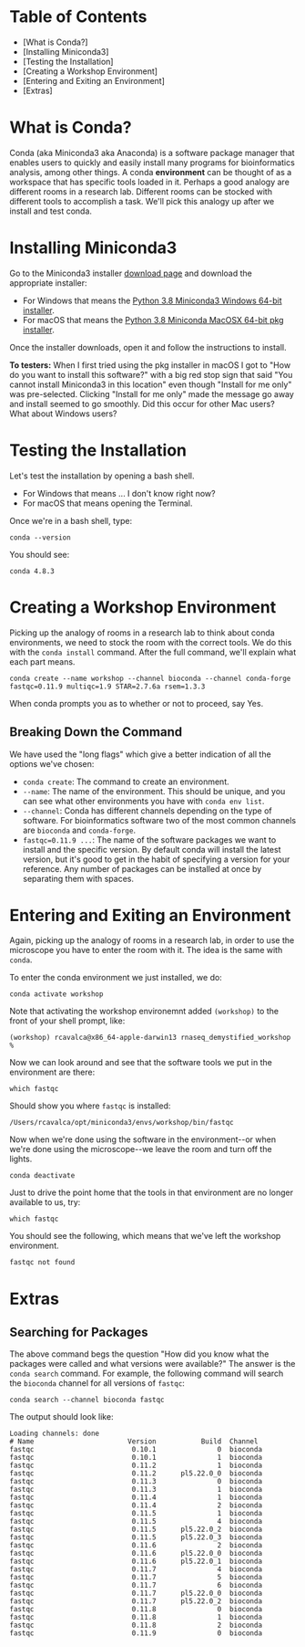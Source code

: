 # Table of Contents

- [What is Conda?]
- [Installing Miniconda3]
- [Testing the Installation]
- [Creating a Workshop Environment]
- [Entering and Exiting an Environment]
- [Extras]

# What is Conda?

Conda (aka Miniconda3 aka Anaconda) is a software package manager that enables users to quickly and easily install many programs for bioinformatics analysis, among other things. A conda **environment** can be thought of as a workspace that has specific tools loaded in it. Perhaps a good analogy are different rooms in a research lab. Different rooms can be stocked with different tools to accomplish a task. We'll pick this analogy up after we install and test conda.

# Installing Miniconda3

Go to the Miniconda3 installer [download page](https://docs.conda.io/en/latest/miniconda.html) and download the appropriate installer:

- For Windows that means the [Python 3.8 Miniconda3 Windows 64-bit installer](https://repo.anaconda.com/miniconda/Miniconda3-latest-Windows-x86_64.exe).
- For macOS that means the [Python 3.8 Miniconda MacOSX 64-bit pkg installer](https://repo.anaconda.com/miniconda/Miniconda3-latest-MacOSX-x86_64.pkg).

Once the installer downloads, open it and follow the instructions to install.

**To testers:** When I first tried using the pkg installer in macOS I got to "How do you want to install this software?" with a big red stop sign that said "You cannot install Miniconda3 in this location" even though "Install for me only" was pre-selected. Clicking "Install for me only" made the message go away and install seemed to go smoothly. Did this occur for other Mac users? What about Windows users?

# Testing the Installation

Let's test the installation by opening a bash shell.

- For Windows that means ... I don't know right now?
- For macOS that means opening the Terminal.

Once we're in a bash shell, type:

```
conda --version
```

You should see:

```
conda 4.8.3
```

# Creating a Workshop Environment

Picking up the analogy of rooms in a research lab to think about conda environments, we need to stock the room with the correct tools. We do this with the `conda install` command. After the full command, we'll explain what each part means.

```
conda create --name workshop --channel bioconda --channel conda-forge fastqc=0.11.9 multiqc=1.9 STAR=2.7.6a rsem=1.3.3
```

When conda prompts you as to whether or not to proceed, say Yes.

## Breaking Down the Command

We have used the "long flags" which give a better indication of all the options we've chosen:

- `conda create`: The command to create an environment.
- `--name`: The name of the environment. This should be unique, and you can see what other environments you have with `conda env list`.
- `--channel`: Conda has different channels depending on the type of software. For bioinformatics software two of the most common channels are `bioconda` and `conda-forge`.
- `fastqc=0.11.9 ...`: The name of the software packages we want to install and the specific version. By default conda will install the latest version, but it's good to get in the habit of specifying a version for your reference. Any number of packages can be installed at once by separating them with spaces.

# Entering and Exiting an Environment

Again, picking up the analogy of rooms in a research lab, in order to use the microscope you have to enter the room with it. The idea is the same with `conda`.

To enter the conda environment we just installed, we do:

```
conda activate workshop
```

Note that activating the workshop environemnt added `(workshop)` to the front of your shell prompt, like:

```
(workshop) rcavalca@x86_64-apple-darwin13 rnaseq_demystified_workshop %
```

Now we can look around and see that the software tools we put in the environment are there:

```
which fastqc
```

Should show you where `fastqc` is installed:

```
/Users/rcavalca/opt/miniconda3/envs/workshop/bin/fastqc
```

Now when we're done using the software in the environment--or when we're done using the microscope--we leave the room and turn off the lights.

```
conda deactivate
```

Just to drive the point home that the tools in that environment are no longer available to us, try:

```
which fastqc
```

You should see the following, which means that we've left the workshop environment.

```
fastqc not found
```

# Extras

## Searching for Packages

The above command begs the question "How did you know what the packages were called and what versions were available?" The answer is the `conda search` command. For example, the following command will search the `bioconda` channel for all versions of `fastqc`:

```
conda search --channel bioconda fastqc
```

The output should look like:

```
Loading channels: done
# Name                       Version           Build  Channel
fastqc                        0.10.1               0  bioconda
fastqc                        0.10.1               1  bioconda
fastqc                        0.11.2               1  bioconda
fastqc                        0.11.2      pl5.22.0_0  bioconda
fastqc                        0.11.3               0  bioconda
fastqc                        0.11.3               1  bioconda
fastqc                        0.11.4               1  bioconda
fastqc                        0.11.4               2  bioconda
fastqc                        0.11.5               1  bioconda
fastqc                        0.11.5               4  bioconda
fastqc                        0.11.5      pl5.22.0_2  bioconda
fastqc                        0.11.5      pl5.22.0_3  bioconda
fastqc                        0.11.6               2  bioconda
fastqc                        0.11.6      pl5.22.0_0  bioconda
fastqc                        0.11.6      pl5.22.0_1  bioconda
fastqc                        0.11.7               4  bioconda
fastqc                        0.11.7               5  bioconda
fastqc                        0.11.7               6  bioconda
fastqc                        0.11.7      pl5.22.0_0  bioconda
fastqc                        0.11.7      pl5.22.0_2  bioconda
fastqc                        0.11.8               0  bioconda
fastqc                        0.11.8               1  bioconda
fastqc                        0.11.8               2  bioconda
fastqc                        0.11.9               0  bioconda
```
